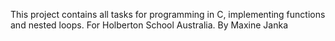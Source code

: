 This project contains all tasks for programming in C, implementing functions and nested loops. For Holberton School Australia. By Maxine Janka
